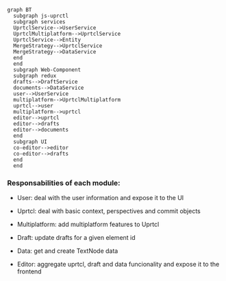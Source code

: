 ```mermaid
graph BT
  subgraph js-uprctl
  subgraph services
  UprtclService-->UserService
  UprtclMultiplatform-->UprtclService
  UprtclService-->Entity
  MergeStrategy-->UprtclService
  MergeStrategy-->DataService
  end
  end
  subgraph Web-Component
  subgraph redux
  drafts-->DraftService
  documents-->DataService
  user-->UserService
  multiplatform-->UprtclMultiplatform
  uprtcl-->user
  multiplatform-->uprtcl
  editor-->uprtcl
  editor-->drafts
  editor-->documents
  end
  subgraph UI
  co-editor-->editor
  co-editor-->drafts
  end
  end
```

### Responsabilities of each module:
- User: deal with the user information and expose it to the UI

- Uprtcl: deal with basic context, perspectives and commit objects
- Multiplatform: add multiplatform features to Uprtcl

- Draft: update drafts for a given element id
- Data: get and create TextNode data

- Editor: aggregate uprtcl, draft and data funcionality and expose it to the frontend
